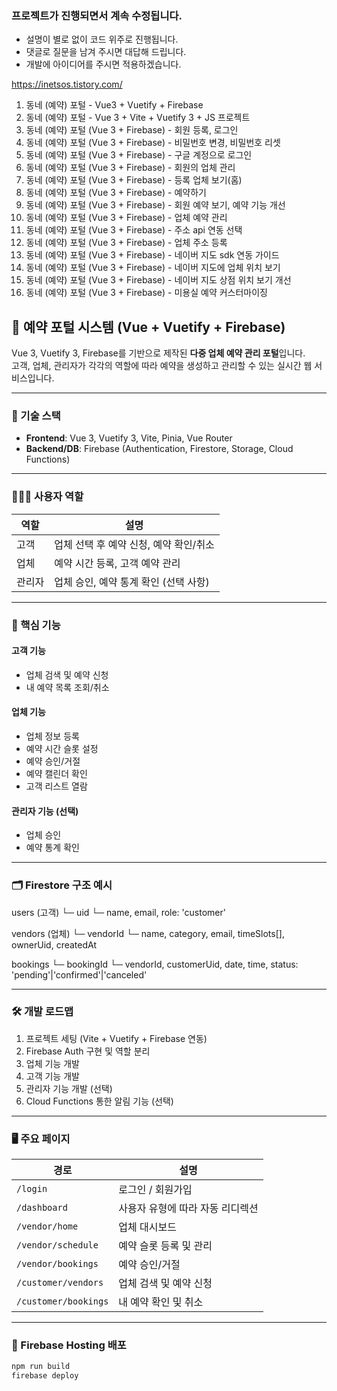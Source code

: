 ### 프로젝트가 진행되면서 계속 수정됩니다.

- 설명이 별로 없이 코드 위주로 진행됩니다.
- 댓글로 질문을 남겨 주시면 대답해 드립니다.
- 개발에 아이디어를 주시면 적용하겠습니다.

https://inetsos.tistory.com/

1. 동네 (예약) 포털 - Vue3 + Vuetify + Firebase
2. 동네 (예약) 포털 - Vue 3 + Vite + Vuetify 3 + JS 프로젝트
3. 동네 (예약) 포털 (Vue 3 + Firebase) - 회원 등록, 로그인
4. 동네 (예약) 포털 (Vue 3 + Firebase) - 비밀번호 변경, 비밀번호 리셋
5. 동네 (예약) 포털 (Vue 3 + Firebase) - 구글 계정으로 로그인
6. 동네 (예약) 포털 (Vue 3 + Firebase) - 회원의 업체 관리
7. 동네 (예약) 포털 (Vue 3 + Firebase) - 등록 업체 보기(홈)
8. 동네 (예약) 포털 (Vue 3 + Firebase) - 예약하기
9. 동네 (예약) 포털 (Vue 3 + Firebase) - 회원 예약 보기, 예약 기능 개선
10. 동네 (예약) 포털 (Vue 3 + Firebase) - 업체 예약 관리
11. 동네 (예약) 포털 (Vue 3 + Firebase) - 주소 api 연동 선택
12. 동네 (예약) 포털 (Vue 3 + Firebase) - 업체 주소 등록
13. 동네 (예약) 포털 (Vue 3 + Firebase) - 네이버 지도 sdk 연동 가이드
14. 동네 (예약) 포털 (Vue 3 + Firebase) - 네이버 지도에 업체 위치 보기
15. 동네 (예약) 포털 (Vue 3 + Firebase) - 네이버 지도 상점 위치 보기 개선
16. 동네 (예약) 포털 (Vue 3 + Firebase) - 미용실 예약 커스터마이징


## 🔗 예약 포털 시스템 (Vue + Vuetify + Firebase)

Vue 3, Vuetify 3, Firebase를 기반으로 제작된 **다중 업체 예약 관리 포털**입니다.  
고객, 업체, 관리자가 각각의 역할에 따라 예약을 생성하고 관리할 수 있는 실시간 웹 서비스입니다.

---

### 🧰 기술 스택

- **Frontend**: Vue 3, Vuetify 3, Vite, Pinia, Vue Router  
- **Backend/DB**: Firebase (Authentication, Firestore, Storage, Cloud Functions)

---

### 🧑‍🤝‍🧑 사용자 역할

| 역할     | 설명 |
|----------|------|
| 고객     | 업체 선택 후 예약 신청, 예약 확인/취소 |
| 업체     | 예약 시간 등록, 고객 예약 관리 |
| 관리자   | 업체 승인, 예약 통계 확인 (선택 사항) |

---

### 📌 핵심 기능

#### 고객 기능
- 업체 검색 및 예약 신청
- 내 예약 목록 조회/취소

#### 업체 기능
- 업체 정보 등록
- 예약 시간 슬롯 설정
- 예약 승인/거절
- 예약 캘린더 확인
- 고객 리스트 열람

#### 관리자 기능 (선택)
- 업체 승인
- 예약 통계 확인

---

### 🗂️ Firestore 구조 예시

users (고객)
└─ uid
└─ name, email, role: 'customer'

vendors (업체)
└─ vendorId
└─ name, category, email, timeSlots[], ownerUid, createdAt

bookings
└─ bookingId
└─ vendorId, customerUid, date, time, status: 'pending'|'confirmed'|'canceled'


---

### 🛠️ 개발 로드맵

1. 프로젝트 세팅 (Vite + Vuetify + Firebase 연동)
2. Firebase Auth 구현 및 역할 분리
3. 업체 기능 개발
4. 고객 기능 개발
5. 관리자 기능 개발 (선택)
6. Cloud Functions 통한 알림 기능 (선택)

---

### 🖥️ 주요 페이지

| 경로 | 설명 |
|------|------|
| `/login` | 로그인 / 회원가입 |
| `/dashboard` | 사용자 유형에 따라 자동 리디렉션 |
| `/vendor/home` | 업체 대시보드 |
| `/vendor/schedule` | 예약 슬롯 등록 및 관리 |
| `/vendor/bookings` | 예약 승인/거절 |
| `/customer/vendors` | 업체 검색 및 예약 신청 |
| `/customer/bookings` | 내 예약 확인 및 취소 |

---

### 🔧 Firebase Hosting 배포

```bash
npm run build
firebase deploy
